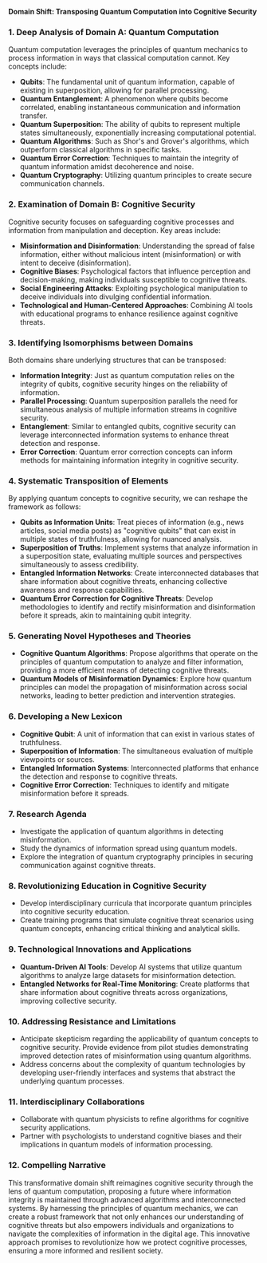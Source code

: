 **Domain Shift: Transposing Quantum Computation into Cognitive Security**

### 1. Deep Analysis of Domain A: Quantum Computation
Quantum computation leverages the principles of quantum mechanics to process information in ways that classical computation cannot. Key concepts include:

- **Qubits**: The fundamental unit of quantum information, capable of existing in superposition, allowing for parallel processing.
- **Quantum Entanglement**: A phenomenon where qubits become correlated, enabling instantaneous communication and information transfer.
- **Quantum Superposition**: The ability of qubits to represent multiple states simultaneously, exponentially increasing computational potential.
- **Quantum Algorithms**: Such as Shor's and Grover's algorithms, which outperform classical algorithms in specific tasks.
- **Quantum Error Correction**: Techniques to maintain the integrity of quantum information amidst decoherence and noise.
- **Quantum Cryptography**: Utilizing quantum principles to create secure communication channels.

### 2. Examination of Domain B: Cognitive Security
Cognitive security focuses on safeguarding cognitive processes and information from manipulation and deception. Key areas include:

- **Misinformation and Disinformation**: Understanding the spread of false information, either without malicious intent (misinformation) or with intent to deceive (disinformation).
- **Cognitive Biases**: Psychological factors that influence perception and decision-making, making individuals susceptible to cognitive threats.
- **Social Engineering Attacks**: Exploiting psychological manipulation to deceive individuals into divulging confidential information.
- **Technological and Human-Centered Approaches**: Combining AI tools with educational programs to enhance resilience against cognitive threats.

### 3. Identifying Isomorphisms between Domains
Both domains share underlying structures that can be transposed:

- **Information Integrity**: Just as quantum computation relies on the integrity of qubits, cognitive security hinges on the reliability of information.
- **Parallel Processing**: Quantum superposition parallels the need for simultaneous analysis of multiple information streams in cognitive security.
- **Entanglement**: Similar to entangled qubits, cognitive security can leverage interconnected information systems to enhance threat detection and response.
- **Error Correction**: Quantum error correction concepts can inform methods for maintaining information integrity in cognitive security.

### 4. Systematic Transposition of Elements
By applying quantum concepts to cognitive security, we can reshape the framework as follows:

- **Qubits as Information Units**: Treat pieces of information (e.g., news articles, social media posts) as "cognitive qubits" that can exist in multiple states of truthfulness, allowing for nuanced analysis.
- **Superposition of Truths**: Implement systems that analyze information in a superposition state, evaluating multiple sources and perspectives simultaneously to assess credibility.
- **Entangled Information Networks**: Create interconnected databases that share information about cognitive threats, enhancing collective awareness and response capabilities.
- **Quantum Error Correction for Cognitive Threats**: Develop methodologies to identify and rectify misinformation and disinformation before it spreads, akin to maintaining qubit integrity.

### 5. Generating Novel Hypotheses and Theories
- **Cognitive Quantum Algorithms**: Propose algorithms that operate on the principles of quantum computation to analyze and filter information, providing a more efficient means of detecting cognitive threats.
- **Quantum Models of Misinformation Dynamics**: Explore how quantum principles can model the propagation of misinformation across social networks, leading to better prediction and intervention strategies.

### 6. Developing a New Lexicon
- **Cognitive Qubit**: A unit of information that can exist in various states of truthfulness.
- **Superposition of Information**: The simultaneous evaluation of multiple viewpoints or sources.
- **Entangled Information Systems**: Interconnected platforms that enhance the detection and response to cognitive threats.
- **Cognitive Error Correction**: Techniques to identify and mitigate misinformation before it spreads.

### 7. Research Agenda
- Investigate the application of quantum algorithms in detecting misinformation.
- Study the dynamics of information spread using quantum models.
- Explore the integration of quantum cryptography principles in securing communication against cognitive threats.

### 8. Revolutionizing Education in Cognitive Security
- Develop interdisciplinary curricula that incorporate quantum principles into cognitive security education.
- Create training programs that simulate cognitive threat scenarios using quantum concepts, enhancing critical thinking and analytical skills.

### 9. Technological Innovations and Applications
- **Quantum-Driven AI Tools**: Develop AI systems that utilize quantum algorithms to analyze large datasets for misinformation detection.
- **Entangled Networks for Real-Time Monitoring**: Create platforms that share information about cognitive threats across organizations, improving collective security.

### 10. Addressing Resistance and Limitations
- Anticipate skepticism regarding the applicability of quantum concepts to cognitive security. Provide evidence from pilot studies demonstrating improved detection rates of misinformation using quantum algorithms.
- Address concerns about the complexity of quantum technologies by developing user-friendly interfaces and systems that abstract the underlying quantum processes.

### 11. Interdisciplinary Collaborations
- Collaborate with quantum physicists to refine algorithms for cognitive security applications.
- Partner with psychologists to understand cognitive biases and their implications in quantum models of information processing.

### 12. Compelling Narrative
This transformative domain shift reimagines cognitive security through the lens of quantum computation, proposing a future where information integrity is maintained through advanced algorithms and interconnected systems. By harnessing the principles of quantum mechanics, we can create a robust framework that not only enhances our understanding of cognitive threats but also empowers individuals and organizations to navigate the complexities of information in the digital age. This innovative approach promises to revolutionize how we protect cognitive processes, ensuring a more informed and resilient society.